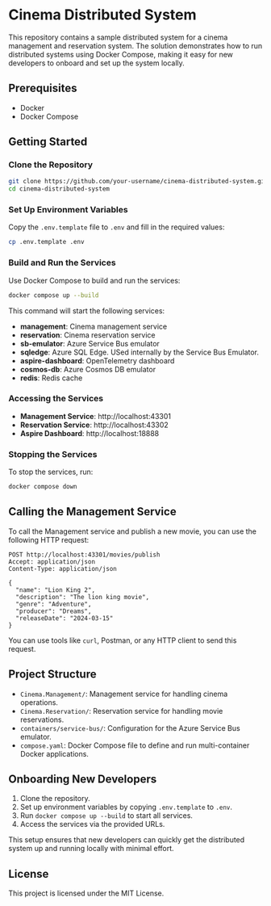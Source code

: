 # Cinema Distributed System

This repository contains a sample distributed system for a cinema management and reservation system. The solution demonstrates how to run distributed systems using Docker Compose, making it easy for new developers to onboard and set up the system locally.

## Prerequisites

- Docker
- Docker Compose

## Getting Started

### Clone the Repository

```sh
git clone https://github.com/your-username/cinema-distributed-system.git
cd cinema-distributed-system
```

### Set Up Environment Variables

Copy the `.env.template` file to `.env` and fill in the required values:

```sh
cp .env.template .env
```

### Build and Run the Services

Use Docker Compose to build and run the services:

```sh
docker compose up --build
```

This command will start the following services:

- **management**: Cinema management service
- **reservation**: Cinema reservation service
- **sb-emulator**: Azure Service Bus emulator
- **sqledge**: Azure SQL Edge. USed internally by the Service Bus Emulator.
- **aspire-dashboard**: OpenTelemetry dashboard
- **cosmos-db**: Azure Cosmos DB emulator
- **redis**: Redis cache

### Accessing the Services

- **Management Service**: http://localhost:43301
- **Reservation Service**: http://localhost:43302
- **Aspire Dashboard**: http://localhost:18888

### Stopping the Services

To stop the services, run:

```sh
docker compose down
```

## Calling the Management Service

To call the Management service and publish a new movie, you can use the following HTTP request:

```http
POST http://localhost:43301/movies/publish
Accept: application/json
Content-Type: application/json

{
  "name": "Lion King 2",
  "description": "The lion king movie",
  "genre": "Adventure",
  "producer": "Dreams",
  "releaseDate": "2024-03-15"
}
```

You can use tools like `curl`, Postman, or any HTTP client to send this request.

## Project Structure

- `Cinema.Management/`: Management service for handling cinema operations.
- `Cinema.Reservation/`: Reservation service for handling movie reservations.
- `containers/service-bus/`: Configuration for the Azure Service Bus emulator.
- `compose.yaml`: Docker Compose file to define and run multi-container Docker applications.

## Onboarding New Developers

1. Clone the repository.
2. Set up environment variables by copying `.env.template` to `.env`.
3. Run `docker compose up --build` to start all services.
4. Access the services via the provided URLs.

This setup ensures that new developers can quickly get the distributed system up and running locally with minimal effort.

## License

This project is licensed under the MIT License.